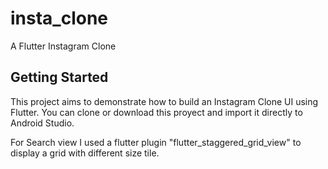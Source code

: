 # insta_clone

A Flutter Instagram Clone

## Getting Started

This project aims to demonstrate how to build an Instagram Clone UI using Flutter.
You can clone or download this proyect and import it directly to Android Studio.

For Search view I used a flutter plugin "flutter_staggered_grid_view" to display a grid with different size tile.